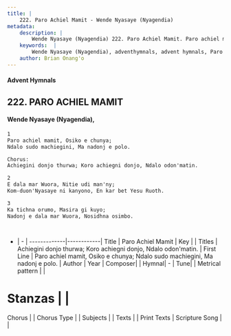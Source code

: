 ```yaml
---
title: |
    222. Paro Achiel Mamit - Wende Nyasaye (Nyagendia)
metadata:
    description: |
        Wende Nyasaye (Nyagendia) 222. Paro Achiel Mamit. Paro achiel mamit, Osiko e chunya; Ndalo sudo machiegini, Ma nadonj e polo.  Chorus: Achiegini donjo thurwa; Koro achiegni donjo, Ndalo odon'matin.  
    keywords:  |
        Wende Nyasaye (Nyagendia), adventhymnals, advent hymnals, Paro Achiel Mamit, Paro achiel mamit, Osiko e chunya; Ndalo sudo machiegini, Ma nadonj e polo.. Achiegini donjo thurwa; Koro achiegni donjo, Ndalo odon'matin.
    author: Brian Onang'o
---
```


#### Advent Hymnals
## 222. PARO ACHIEL MAMIT
####  Wende Nyasaye (Nyagendia),

```txt
1
Paro achiel mamit, Osiko e chunya;
Ndalo sudo machiegini, Ma nadonj e polo.

Chorus:
Achiegini donjo thurwa; Koro achiegni donjo, Ndalo odon'matin.

2
E dala mar Wuora, Nitie udi man'ny;
Kom-duon'Nyasaye ni kanyono, En kar bet Yesu Ruoth.

3
Ka tichna orumo, Masira gi kuyo;
Nadonj e dala mar Wuora, Nosidhna osimbo.




```

- |   -  |
-------------|------------|
Title | Paro Achiel Mamit |
Key |  |
Titles | Achiegini donjo thurwa; Koro achiegni donjo, Ndalo odon'matin. |
First Line | Paro achiel mamit, Osiko e chunya; Ndalo sudo machiegini, Ma nadonj e polo. |
Author | 
Year | 
Composer| |
Hymnal|  - |
Tune|  |
Metrical pattern | |
# Stanzas |  |
Chorus |  |
Chorus Type |  |
Subjects | |
Texts |  |
Print Texts | 
Scripture Song |  |
    
